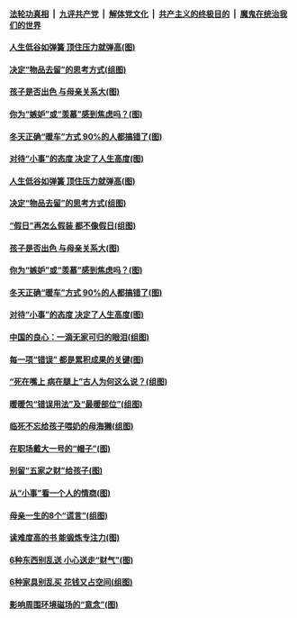 

####  [法轮功真相](../../../../basic/blob/master/README.md?t=01101831) &nbsp;|&nbsp; [九评共产党](../../../../9ping.md/blob/master/README.md?t=01101831) &nbsp;|&nbsp; [解体党文化](../../../../jtdwh.md/blob/master/README.md?t=01101831)  &nbsp;|&nbsp; [共产主义的终极目的](../../../../gczydzjmd.md/blob/master/README.md?t=01101831) &nbsp;|&nbsp; [魔鬼在统治我们的世界](../../../../mgztzwmdsj.md/blob/master/README.md?t=01101831) 

#### [人生低谷如弹簧 顶住压力就弹高(图)](../pages/p8/958387.md?t=01101831) 

#### [决定“物品去留”的思考方式(组图)](../pages/p8/958631.md?t=01101831) 

#### [孩子是否出色 与母亲关系大(图)](../pages/p8/958164.md?t=01101831) 

#### [你为“嫉妒”或“羡慕”感到焦虑吗？(图)](../pages/p8/958565.md?t=01101831) 

#### [冬天正确“暖车”方式 90%的人都搞错了(图)](../pages/p8/958481.md?t=01101831) 

#### [对待“小事”的态度 决定了人生高度(图)](../pages/p8/958535.md?t=01101831) 

#### [人生低谷如弹簧 顶住压力就弹高(图)](../pages/p8/958387.md?t=01101831) 

#### [决定“物品去留”的思考方式(组图)](../pages/p8/958631.md?t=01101831) 

#### [“假日”再怎么假装 都不像假日(组图)](../pages/p8/958567.md?t=01101831) 

#### [孩子是否出色 与母亲关系大(图)](../pages/p8/958164.md?t=01101831) 

#### [你为“嫉妒”或“羡慕”感到焦虑吗？(图)](../pages/p8/958565.md?t=01101831) 

#### [冬天正确“暖车”方式 90%的人都搞错了(图)](../pages/p8/958481.md?t=01101831) 

#### [对待“小事”的态度 决定了人生高度(图)](../pages/p8/958535.md?t=01101831) 

#### [中国的良心：一滴无家可归的眼泪(组图)](../pages/p8/956945.md?t=01101831) 

#### [每一项“错误” 都是累积成果的关键(图)](../pages/p8/958477.md?t=01101831) 

#### [“死在嘴上 病在腿上”古人为何这么说？(组图)](../pages/p8/958459.md?t=01101831) 

#### [暖暖包“错误用法”及“最暖部位”(组图)](../pages/p8/958448.md?t=01101831) 

#### [临死不忘给孩子喂奶的母海獭(组图)](../pages/p8/958170.md?t=01101831) 

#### [在职场戴大一号的“帽子”(图)](../pages/p8/957522.md?t=01101831) 

#### [别留“五家之财”给孩子(图)](../pages/p8/958316.md?t=01101831) 

#### [从“小事”看一个人的情商(图)](../pages/p8/958338.md?t=01101831) 

#### [母亲一生的8个“谎言”(组图)](../pages/p8/958180.md?t=01101831) 

#### [读难度高的书 能锻炼专注力(图)](../pages/p8/957114.md?t=01101831) 

#### [6种东西别乱送 小心送走“财气”(图)](../pages/p8/958224.md?t=01101831) 

#### [6种家具别乱买 花钱又占空间(组图)](../pages/p8/958205.md?t=01101831) 

#### [影响周围环境磁场的“意念”(图)](../pages/p8/956957.md?t=01101831) 

